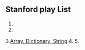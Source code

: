 ## Stanford play List


1.
2.
3.[Array, Dictionary, String](https://github.com/Qussk/Swift-5/blob/master/Stanford/Stanford3.md)
4.
5.





